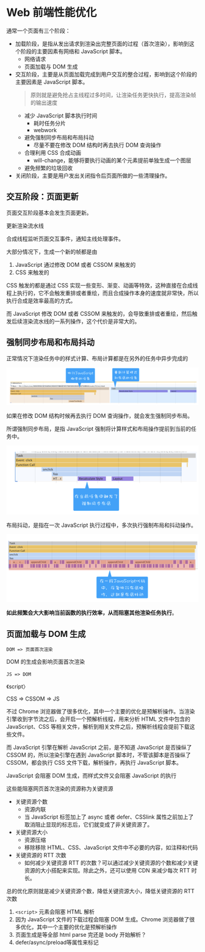# Web 前端性能优化

通常一个页面有三个阶段：

- 加载阶段，是指从发出请求到渲染出完整页面的过程（首次渲染），影响到这个阶段的主要因素有网络和 JavaScript 脚本。
  - 网络请求
  - 页面加载与 DOM 生成
- 交互阶段，主要是从页面加载完成到用户交互的整合过程，影响到这个阶段的主要因素是 JavaScript 脚本。
  > 原则就是避免抢占主线程过多时间，让渲染任务更快执行，提高渲染帧的输出速度
  - 减少 JavaScript 脚本执行时间
    - 耗时任务分片
    - webwork
  - 避免强制同步布局和布局抖动
    - 尽量不要在修改 DOM 结构时再去执行 DOM 查询操作
  - 合理利用 CSS 合成动画
    - will-change，能够将要执行动画的某个元素提前单独生成一个图层
  - 避免频繁的垃圾回收
- 关闭阶段，主要是用户发出关闭指令后页面所做的一些清理操作。

## 交互阶段：页面更新

页面交互阶段基本会发生页面更新。

更新渲染流水线

合成线程监听页面交互事件，通知主线处理事件。

大部分情况下，生成一个新的帧都是由 

1. JavaScript 通过修改 DOM 或者 CSSOM 来触发的
2. CSS 来触发的

CSS 触发的都是通过 CSS 实现一些变形、渐变、动画等特效，这种直接在合成线程上执行的，它不会触发重排或者重绘，而且合成操作本身的速度就非常快，所以执行合成是效率最高的方式。

而 JavaScript 修改 DOM 或者 CSSOM 来触发的，会导致重排或者重绘，然后触发后续渲染流水线的一系列操作，这个代价是非常大的。

## 强制同步布局和布局抖动

正常情况下渲染任务中的样式计算、布局计算都是在另外的任务中异步完成的

![图 3](./images/ba56488b8103323be27ea75cf8a1b8c2545aaac8e6e9bdd3dcd72d46357f1dde.png)  

如果在修改 DOM 结构时候再去执行 DOM 查询操作，就会发生强制同步布局。

所谓强制同步布局，是指 JavaScript 强制将计算样式和布局操作提前到当前的任务中。

![图 2](./images/da73a240becf5bd248a113b69137c7d1fe234f8af405840808d38dcaae8395a7.png) 

布局抖动，是指在一次 JavaScript 执行过程中，多次执行强制布局和抖动操作。

![图 4](images/c08d5d2e7675be10b62946d898236eb7dbf966fcedb04f99dcd1ab9f76d4f5b6.png)  

**如此频繁会大大影响当前函数的执行效率，从而阻塞其他渲染任务执行**。

## 页面加载与 DOM 生成

`DOM => 页面首次渲染`

DOM 的生成会影响页面首次渲染

`JS => DOM`

《script〉

CSS => CSSOM => JS

不过 Chrome 浏览器做了很多优化，其中一个主要的优化是预解析操作。当渲染引擎收到字节流之后，会开启一个预解析线程，用来分析 HTML 文件中包含的 JavaScript、CSS 等相关文件，解析到相关文件之后，预解析线程会提前下载这些文件。

而 JavaScript 引擎在解析 JavaScript 之前，是不知道 JavaScript 是否操纵了 CSSOM 的，所以渲染引擎在遇到 JavaScript 脚本时，不管该脚本是否操纵了 CSSOM，都会执行 CSS 文件下载，解析操作，再执行 JavaScript 脚本。

JavaScript 会阻塞 DOM 生成，而样式文件又会阻塞 JavaScript 的执行

这些能阻塞网页首次渲染的资源称为关键资源

- 关键资源个数
  - 资源内联
  - 当 JavaScript 标签加上了 async 或者 defer、CSSlink 属性之前加上了取消阻止显现的标志后，它们就变成了非关键资源了。
- 关键资源大小
  - 资源压缩
  - 移除移除 HTML、CSS、JavaScript 文件中不必要的内容，如注释和代码
- 关键资源的 RTT 次数
  - 如何减少关键资源 RTT 的次数？可以通过减少关键资源的个数和减少关键资源的大小搭配来实现。除此之外，还可以使用 CDN 来减少每次 RTT 时长。

总的优化原则就是减少关键资源个数，降低关键资源大小，降低关键资源的 RTT 次数

1. `<script>` 元素会阻塞 HTML 解析
2. 因为 JavaScript 文件的下载过程会阻塞 DOM 生成。Chrome 浏览器做了很多优化，其中一个主要的优化是预解析操作
3. 页面生成是等全部 html parse 完还是 body 开始解析？
4. defer/async/preload等属性来标记<script>标签，来控制 JavaScript 的加载顺序。
5. 如果 JavaScript 文件中没有操作 DOM 相关代码，就可以将该 JavaScript 脚本设置为异步加载，通过 async 或 defer 来标记代码
6. async 和 defer 虽然都是异步的，不过还有一些差异，使用 async 标志的脚本文件一旦加载完成，会立即执行；而使用了 defer 标记的脚本文件，需要在 DOMContentLoaded 事件之前执行。
7. defer标记的多个脚本需要按顺序执行？ 而aysnc标记的多个脚本是无序的
8. async 脚本如果有 DOM 操作结果如何
9. 浏览器在渲染页面的过程需要解析 HTML、CSS 以得到 DOM 树和 CSS 规则树，它们结合后才生成最终的渲染树并渲染。因此，我们还常常将 CSS 放在<head>里，可用来避免浏览器渲染的重复计算。





如果我们直接在document.body上进行事件委托，可能会带来额外的问题。由于浏览器在进行页面渲染的时候会有合成的步骤，合成的过程会先将页面分成不同的合成层，而用户与浏览器进行交互的时候需要接收事件。此时，浏览器会将页面上具有事件处理程序的区域进行标记，被标记的区域会与主线程进行通信。

如果我们document.body上被绑定了事件，这时候整个页面都会被标记。即使我们的页面不关心某些部分的用户交互，合成器线程也必须与主线程进行通信，并在每次事件发生时进行等待。这种情况，我们可以使用passive: true选项来解决。











JS 会阻塞 DOM
如果有 CSS 加载，那么 CSS 会阻塞 JS执行

所以如果代码里引用了外部的 CSS 文件，那么在执行 JavaScript 之前，还需要等待外部的 CSS 文件下载完成，并解析生成 CSSOM 对象之后，才能执行 JavaScript 脚本。


RTT 就是这里的往返时延。它是网络中一个重要的性能指标，表示从发送端发送数据开始，到发送端收到来自接收端的确认，总共经历的时延。

老师，如果操作dom引起了重拍或重绘，是整个页面从0开始吗，哪些没变化的地方也会重拍重绘吗？比如我把页面最后的元素大小改变了，上面的都没发生变化，这样上面哪些没有变化的也会重拍重绘吗？


HTMLParser
HTML 解析器并不是等整个文档加载完成之后再解析的，而是网络进程加载了多少数据，HTML 解析器便解析多少数据。

那详细的流程是怎样的呢？网络进程接收到响应头之后，会根据响应头中的 content-type 字段来判断文件的类型，比如 content-type 的值是“text/html”，那么浏览器就会判断这是一个 HTML 类型的文件，然后为该请求选择或者创建一个渲染进程。渲染进程准备好之后，网络进程和渲染进程之间会建立一个共享数据的管道，网络进程接收到数据后就往这个管道里面放，而渲染进程则从管道的另外一端不断地读取数据，并同时将读取的数据“喂”给 HTML 解析器。你可以把这个管道想象成一个“水管”，网络进程接收到的字节流像水一样倒进这个“水管”，而“水管”的另外一端是渲染进程的 HTML 解析器，它会动态接收字节流，并将其解析为 DOM。

额外说明一下，渲染引擎还有一个安全检查模块叫 XSSAuditor，是用来检测词法安全的。在分词器解析出来 Token 之后，它会检测这些模块是否安全，比如是否引用了外部脚本，是否符合 CSP 规范，是否存在跨站点请求等。如果出现不符合规范的内容，XSSAuditor 会对该脚本或者下载任务进行拦截。详细内容我们会在后面的安全模块介绍，这里就不赘述了。

解析将停止，当它遇到<link>，<script>和<style>标签